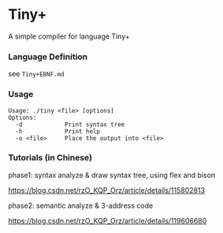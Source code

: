 # Tiny+

A simple compiler for language Tiny+

### Language Definition

see `Tiny+EBNF.md`

### Usage

```
Usage: ./tiny <file> [options]
Options:
  -d            Print syntax tree
  -h            Print help
  -o <file>     Place the output into <file>
```

### Tutorials (in Chinese)

phase1: syntax analyze & draw syntax tree, using flex and bison

https://blog.csdn.net/rzO_KQP_Orz/article/details/115802813

phase2: semantic analyze & 3-address code

https://blog.csdn.net/rzO_KQP_Orz/article/details/119606680
